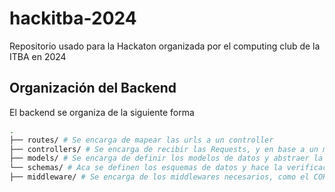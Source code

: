 # hackitba-2024

Repositorio usado para la Hackaton organizada por el computing club de la ITBA en 2024

## Organización del Backend

El backend se organiza de la siguiente forma

```bash
.
├── routes/ # Se encarga de mapear las urls a un controller
├── controllers/ # Se encarga de recibir las Requests, y en base a un modelo, enviar una Response
├── models/ # Se encarga de definir los modelos de datos y abstraer la interaccion con la BBDD
└── schemas/ # Aca se definen los esquemas de datos y hace la verificacion en runtime
├── middleware/ # Se encarga de los middlewares necesarios, como el CORS
```

